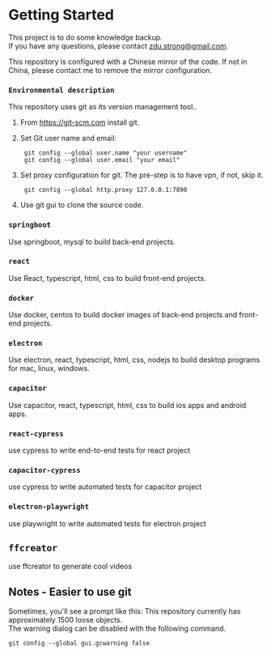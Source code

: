 # Getting Started

This project is to do some knowledge backup.<br/>
If you have any questions, please contact zdu.strong@gmail.com.<br/>

This repository is configured with a Chinese mirror of the code. If not in China, please contact me to remove the mirror configuration.<br/>

### `Environmental description`

This repository uses git as its version management tool..

1. From https://git-scm.com install git.
2. Set Git user name and email:<br/>

        git config --global user.name "your username"
        git config --global user.email "your email"

3. Set proxy configuration for git. The pre-step is to have vpn, if not, skip it.<br/>

        git config --global http.proxy 127.0.0.1:7890

4. Use git gui to clone the source code.

### `springboot`

Use springboot, mysql to build back-end projects.

### `react`

Use React, typescript, html, css to build front-end projects.

### `docker`

Use docker, centos to build docker images of back-end projects and front-end projects.

### `electron`

Use electron, react, typescript, html, css, nodejs to build desktop programs for mac, linux, windows.

### `capacitor`

Use capacitor, react, typescript, html, css to build ios apps and android apps.

### `react-cypress`

use cypress to write end-to-end tests for react project

### `capacitor-cypress`

use cypress to write automated tests for capacitor project

### `electron-playwright`

use playwright to write automated tests for electron project

## `ffcreator`

use ffcreator to generate cool videos

## Notes - Easier to use git

Sometimes, you'll see a prompt like this: This repository currently has approximately 1500 loose objects.<br/>
The warning dialog can be disabled with the following command.<br/>

    git config --global gui.gcwarning false